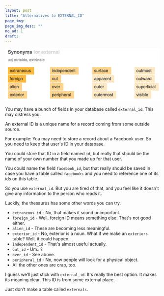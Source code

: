 ```yaml
---
layout: post
title: "Alternatives to EXTERNAL_ID"
page_img: 
page_img_desc: ""
no_ad: 1
draft: 
---
```


<img src="/assets/Screen Shot 2017-08-01 at 3.00.00 PM.png" />

You may have a bunch of fields in your database called `external_id`. This may distress you.

An external ID is a unique name for a record coming from some outside source.

For example: You may need to store a record about a Facebook user. So you need to keep that user's ID in your database.

You could store that ID in a field named `id`, but really that should be the name of your own number that you made up for that user.

You could name the field `facebook_id`, but that really should be saved in case you 
have a table called `facebooks` and you need to reference one of its ids on this table.

So you use `external_id`. But you are tired of that, and you feel like it doesn't give any information to the person who reads it.

Luckily, the thesaurus has some other words you can try.

* `extraneous_id` - No, that makes it sound unimportant.
* `foreign_id` - Well, foreign ID means something else. That's not good either.
* `alien_id` - These are becoming less meaningful.
* `exterior_id` - No, exterior is a noun. What if we make an `exteriors` table? Well, it could happen.
* `independent_id` - That's almost useful actually.
* `out_id` - Um...?
* `over_id` - See above.
* `peripheral_id` - No, now people will look for a physical object.
* All the other ones are crap, too.

I guess we'll just stick with `external_id`. It's really the best option. It makes its meaning clear. This ID is from some external place.

Just don't make a table called `externals`.
